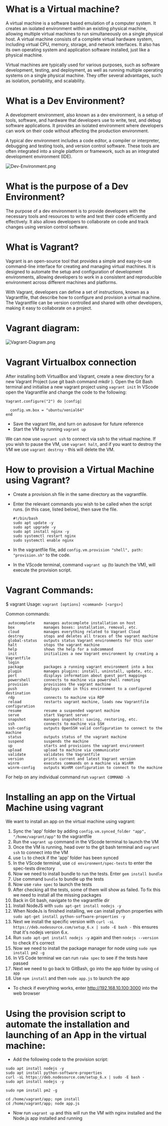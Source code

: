  # What is a Virtual machine?
 
A virtual machine is a software based emulation of a computer system. It creates an isolated environment within 
an existing physical machine, allowing multiple virtual machines to run simultaneously on a single physical host.
A virtual machine consists of a complete virtual hardware system, including virtual CPU, memory, storage, and network 
interfaces. It also has its own operating system and application software installed, just like a physical machine.

Virtual machines are typically used for various purposes, such as software development, testing, and deployment, 
as well as running multiple operating systems on a single physical machine. They offer several advantages, such as 
isolation, portability, and scalability.
#
# What is a Dev Environment?
A development environment, also known as a dev environment, is a setup of tools, software, and hardware that 
developers use to write, test, and debug software applications. It provides an isolated environment where developers 
can work on their code without affecting the production environment.

A typical dev environment includes a code editor, a compiler or interpreter, debugging and testing tools, and version 
control software. These tools are often integrated into a single platform or framework, such as an integrated 
development environment (IDE).

![Dev-Environment.png](Dev-Environment-v2.png)

# What is the purpose of a Dev Environment?

The purpose of a dev environment is to provide developers with the necessary tools and resources to write and test 
their code efficiently and effectively. It also allows developers to collaborate on code and track changes using 
version control software.
#
#
# What is Vagrant?

Vagrant is an open-source tool that provides a simple and easy-to-use command-line interface for creating and managing 
virtual machines. It is designed to automate the setup and configuration of development environments, allowing 
developers to work in a consistent and reproducible environment across different machines and platforms.

With Vagrant, developers can define a set of instructions, known as a Vagrantfile, that describe how to configure and 
provision a virtual machine. The Vagrantfile can be version controlled and shared with other developers, making it easy 
to collaborate on a project.
#
# Vagrant diagram:
![Vagrant-Diagram.png](Vagrant-Diagram.png)
#
# Vagrant Virtualbox connection

After installing both VirtualBox and Vagrant, create a new directory for a new Vagrant Project (use git bash command mkdir <filename>).
Open the Git Bash terminal and initialise a new vagrant project using `vagrant init`
In VScode open the Vagrantfile and change the code to the following:
     
```
Vagrant.configure("2") do |config|

  config.vm.box = "ubuntu/xenial64"
end
```

- Save the vagrant file, and turn on autosave for future reference
- Start the VM by running `vagrant up`
     
We can now use `vagrant ssh` to connect via ssh to the virtual machine.
If you wish to pause the VM, use `vagrant halt`, and if you want to destroy the VM we use `vagrant destroy` - this will delete the VM.
#
# How to provision a Virtual Machine using Vagrant?
- Create a provision.sh file in the same directory as the vagrantfile.
- Enter the relevant commands you wish to be called when the script runs. (in this case, listed below), then save the file.
     
     ```
     #!/bin/bash
     sudo apt update -y
     sudo apt upgrade -y
     sudo apt install nginx -y
     sudo systemctl restart nginx
     sudo systemctl enable nginx
     ```
     
- In the vagrantfile file, add `config.vm.provision "shell", path: "provision.sh"` to the code.
- In the VScode terminal, command `vagrant up` (to launch the VM), will execute the provision script.
#
# Vagrant Commands:

$ vagrant
Usage: `vagrant [options] <command> [<args>]`

Common commands:

     autocomplete    manages autocomplete installation on host
     box             manages boxes: installation, removal, etc.
     cloud           manages everything related to Vagrant Cloud
     destroy         stops and deletes all traces of the vagrant machine    
     global-status   outputs status Vagrant environments for this user      
     halt            stops the vagrant machine
     help            shows the help for a subcommand
     init            initializes a new Vagrant environment by creating a Vagrantfile
     login
     package         packages a running vagrant environment into a box      
     plugin          manages plugins: install, uninstall, update, etc.      
     port            displays information about guest port mappings
     powershell      connects to machine via powershell remoting
     provision       provisions the vagrant machine
     push            deploys code in this environment to a configured destination
     rdp             connects to machine via RDP
     reload          restarts vagrant machine, loads new Vagrantfile configuration
     resume          resume a suspended vagrant machine
     serve           start Vagrant server
     snapshot        manages snapshots: saving, restoring, etc.
     ssh             connects to machine via SSH
     ssh-config      outputs OpenSSH valid configuration to connect to the machine
     status          outputs status of the vagrant machine
     suspend         suspends the machine
     up              starts and provisions the vagrant environment
     upload          upload to machine via communicator
     validate        validates the Vagrantfile
     version         prints current and latest Vagrant version
     winrm           executes commands on a machine via WinRM
     winrm-config    outputs WinRM configuration to connect to the machine  

For help on any individual command run `vagrant COMMAND -h`
#
# Installing an app on the Virtual Machine using vagrant

We want to install an app on the virtual machine using vagrant:
 
1. Sync the 'app' folder by adding `config.vm.synced_folder "app", "/home/vagrant/app"` to the vagrantfile
2. Run the `vagrant up` command in the VScode terminal to launch the VM
3. Once the VM is running, head over to the git bash terminal and `vagrant ssh` to connect into the VM
4. use `ls` to check if the 'app' folder has been synced
5. In the VScode terminal, use `cd environment/spec-tests` to enter the spec-tests directory
6. Now we need to install bundle to run the tests. Enter `gem install bundle`
7. Use command `bundle` to bundle up the tests
8. Now use `rake spec` to launch the tests
9. After checking all the tests, some of them will show as failed. To fix this we need to install all the missing packages
10. Back in Git bash, navigate to the vagrantfile dir
11. Install NodeJS with `sudo apt-get install nodejs -y`
12. When NodeJs is finished installing, we can install python properties with `sudo apt-get install python-software-properties -y`
13. Next we install the specific version with `curl -sL https://deb.nodesource.com/setup_6.x | sudo -E bash -` this ensures that it's nodejs version 6.x.
14. Run `sudo apt-get install nodejs -y` again and then `nodejs --version` to check it's correct
15. Now we need to install the package manager for node using `sudo npm install pm2 -g`
16. In VS Code terminal we can run `rake spec` to see if the tests have passed
17. Next we need to go back to GitBash, go into the app folder by using `cd app`
18. Use `npm install` and then `node app.js` to launch the app

- To check if everything works, enter http://192.168.10.100:3000 into the web browser
#
# Using the provision script to automate the installation and launching of an App in the virtual machine:

- Add the following code to the provision script:
```
sudo apt install nodejs -y
sudo apt install python-software-properties
curl -sL https://deb.nodesource.com/setup_6.x | sudo -E bash -
sudo apt install nodejs -y

sudo npm install pm2 -g

cd /home/vagrant/app; npm install
cd /home/vagrant/app; node app.js
```
- Now run `vagrant up` and this will run the VM with nginx installed and the Node.js app installed and running


